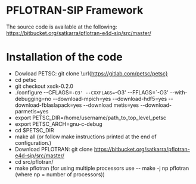 # PFLOTRAN-SIP Framework
The source code is available at the following:
https://bitbucket.org/satkarra/pflotran-e4d-sip/src/master/
# Installation of the code
- Dowload PETSC: git clone \url{https://gitlab.com/petsc/petsc}
- cd petsc
- git checkout xsdk-0.2.0
- ./configure --CFLAGS=`-O3' --CXXFLAGS=`-O3' --FFLAGS=`-O3' --with-debugging=no --download-mpich=yes --download-hdf5=yes --download-fblaslapack=yes --download metis=yes --download-parmetis=yes
- export PETSC\_DIR=/home/username/path\_to\_top\_level\_petsc
- export PETSC\_ARCH=gnu-c-debug
- cd \$PETSC\_DIR
- make all (or follow make instructions printed at the end of configuration.)
- Download PFLOTRAN: git clone <https://bitbucket.org/satkarra/pflotran-e4d-sip/src/master/>
- cd src/pflotran/
- make pflotran (for using multiple processors use -- make -j np pflotran (where np = number of processors))

